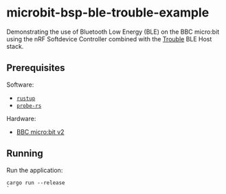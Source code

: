 # microbit-bsp-ble-trouble-example

Demonstrating the use of Bluetooth Low Energy (BLE) on the BBC micro:bit using the nRF Softdevice Controller combined with the [Trouble](https://github.com/embassy-rs/trouble) BLE Host stack.

## Prerequisites

Software:

* [`rustup`](https://rustup.rs/)
* [`probe-rs`](https://github.com/probe-rs/probe-rs)

Hardware:

* [BBC micro:bit v2](https://microbit.org/)

## Running

Run the application:

```
cargo run --release
`
